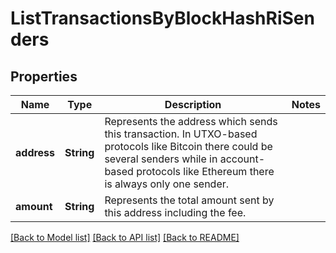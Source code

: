 # ListTransactionsByBlockHashRiSenders

## Properties

Name | Type | Description | Notes
------------ | ------------- | ------------- | -------------
**address** | **String** | Represents the address which sends this transaction. In UTXO-based protocols like Bitcoin there could be several senders while in account-based protocols like Ethereum there is always only one sender. | 
**amount** | **String** | Represents the total amount sent by this address including the fee. | 

[[Back to Model list]](../README.md#documentation-for-models) [[Back to API list]](../README.md#documentation-for-api-endpoints) [[Back to README]](../README.md)


